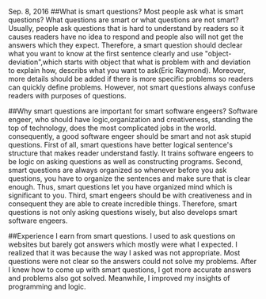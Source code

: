 Sep. 8, 2016
##What is smart questions?
Most people ask what is smart questions? What questions are smart or what questions are not smart?  Usually, people ask questions that is hard to understand by readers so it causes readers have no idea to respond and people also will not get the answers which they expect.  Therefore, a smart question should declear what you want to know at the first sentence clearly and use "object-deviation",which starts with object that what is problem with and deviation to explain how, describs what you want to ask(Eric Raymond).  Moreover, more details should be added if there is more specific problems so readers can quickly define problems.  However, not smart questions always confuse readers with purposes of questions. 

##Why smart questions are important for smart software engeers?
Software engeer, who should have logic,organization and creativeness, standing the top of technology, does the most complicated jobs in the world.  consequently, a good software engeer should be smart and not ask stupid questions.  First of all, smart questions have better logical sentence's structure that makes reader understand fastly.  It trains software engeers to be logic on asking questions as well as constructing programs.  Second, smart questions are always organized so whenever before you ask questions, you have to organize the sentences and make sure that is clear enough.  Thus, smart questions let you have organized mind which is significant to you.  Third, smart engeers should be with creativeness and in consequent they are able to create incredible things.  Therefore, smart questions is not only asking questions wisely, but also develops smart software engeers.

##Experience I earn from smart questions.
I used to ask questions on websites but barely got answers which mostly were what I expected.  I realized that it was because the way I asked was not appropriate.  Most questions were not clear so the answers could not solve my problems.  After I knew how to come up with smart questions, I got more accurate answers and problems also got solved.  Meanwhile, I improved my insights of programming and logic.  
